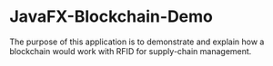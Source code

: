 # JavaFX-Blockchain-Demo

The purpose of this application is to demonstrate and explain how a blockchain would work with RFID for supply-chain
management.

